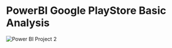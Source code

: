 # PowerBI Google PlayStore Basic Analysis
![Power BI Project 2](https://github.com/LOVISH066/PowerBI_PlayStore_Analysis/assets/112848018/3aed53ba-f75a-49a9-a96f-915878a00773)
